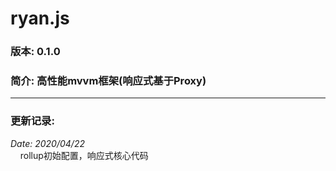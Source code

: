 # ryan.js
### 版本: 0.1.0
### 简介: 高性能mvvm框架(响应式基于Proxy)
___
### 更新记录:  
_Date: 2020/04/22_  
&nbsp;&nbsp;&nbsp;&nbsp;rollup初始配置，响应式核心代码